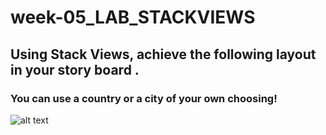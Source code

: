 # week-05_LAB_STACKVIEWS

## Using Stack Views, achieve the following layout in your story board .
### You can use a country or a city of your own choosing!

![alt text](https://github.com/T1000-Swift-Hail/week-05_LAB_STACKVIEWS/blob/main/Simulator%20Screen%20Shot%20-%20iPhone%208%20-%202021-11-02%20at%2011.06.48.png?raw=true)
